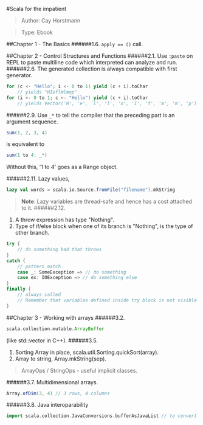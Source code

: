 #Scala for the impatient
> Author: Cay Horstmann

> Type: Ebook

##Chapter 1 - The Basics
######1.6. `apply == ()` call.

##Chapter 2 - Control Structures and Functions
######2.1. Use `:paste` on REPL to paste multiline code which interpreted can analyze and run.
######2.6. The generated collection is always compatible with first generator.
```scala
for (c <- "Hello"; i <- 0 to 1) yield (c + i).toChar
    // yields "HIeflmlmop"
for (i <- 0 to 1; c <- "Hello") yield (c + i).toChar
    // yields Vector('H', 'e', 'l', 'l', 'o', 'I', 'f', 'm', 'm', 'p')
```
######2.9. Use `_*` to tell the compiler that the preceding part is an argument sequence.
```scala
sum(1, 2, 3, 4)
```
is equivalent to
```scala
sum(1 to 4: _*)
```
Without this, '1 to 4' goes as a Range object.

######2.11. Lazy values,
```scala
lazy val words = scala.io.Source.fromFile("filename").mkString
```
> **Note**: Lazy variables are thread-safe and hence has a cost attached to it.
######2.12.
1. A throw expression has type "Nothing".
2. Type of if/else block when one of its branch is "Nothing", is the type of other branch.
```scala
try {
    // do something bad that throws
}
catch {
    // pattern match
    case _: SomeException => // do something
    case ex: IOException => // do something else
}
finally {
    // always called
    // Remember that variables defined inside try block is not visible here
}
```

##Chapter 3 - Working with arrays
######3.2.
```scala
scala.collection.mutable.ArrayBuffer
```
(like std::vector in C++).
######3.5.
1. Sorting Array in place, scala.util.Sorting.quickSort(array).
2. Array to string, Array.mkString(sep).

> ArrayOps / StringOps - useful implicit classes.

######3.7. Multidimensional arrays.
```scala
Array.ofDim(3, 4) // 3 rows, 4 columns
```
######3.8. Java interoparability
```scala
import scala.collection.JavaConversions.bufferAsJavaList // to convert scala buffer to java list
```
